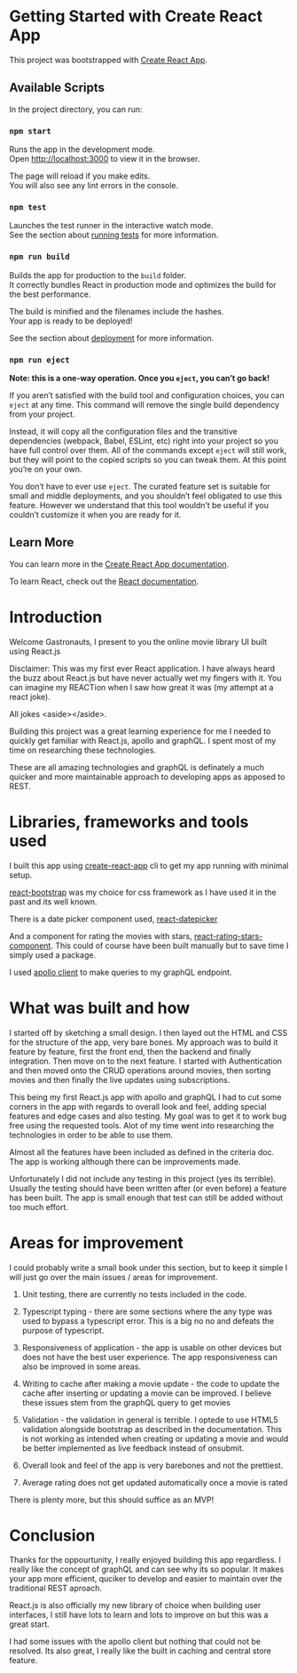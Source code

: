 # Getting Started with Create React App

This project was bootstrapped with [Create React App](https://github.com/facebook/create-react-app).

## Available Scripts

In the project directory, you can run:

### `npm start`

Runs the app in the development mode.\
Open [http://localhost:3000](http://localhost:3000) to view it in the browser.

The page will reload if you make edits.\
You will also see any lint errors in the console.

### `npm test`

Launches the test runner in the interactive watch mode.\
See the section about [running tests](https://facebook.github.io/create-react-app/docs/running-tests) for more information.

### `npm run build`

Builds the app for production to the `build` folder.\
It correctly bundles React in production mode and optimizes the build for the best performance.

The build is minified and the filenames include the hashes.\
Your app is ready to be deployed!

See the section about [deployment](https://facebook.github.io/create-react-app/docs/deployment) for more information.

### `npm run eject`

**Note: this is a one-way operation. Once you `eject`, you can’t go back!**

If you aren’t satisfied with the build tool and configuration choices, you can `eject` at any time. This command will remove the single build dependency from your project.

Instead, it will copy all the configuration files and the transitive dependencies (webpack, Babel, ESLint, etc) right into your project so you have full control over them. All of the commands except `eject` will still work, but they will point to the copied scripts so you can tweak them. At this point you’re on your own.

You don’t have to ever use `eject`. The curated feature set is suitable for small and middle deployments, and you shouldn’t feel obligated to use this feature. However we understand that this tool wouldn’t be useful if you couldn’t customize it when you are ready for it.

## Learn More

You can learn more in the [Create React App documentation](https://facebook.github.io/create-react-app/docs/getting-started).

To learn React, check out the [React documentation](https://reactjs.org/).

# Introduction

Welcome Gastronauts, I present to you the online movie library UI built using React.js

Disclaimer: This was my first ever React application. I have always heard the buzz about React.js but have never actually wet my fingers with it. You can imagine my REACTion when I saw how great it was (my attempt at a react joke).

All jokes &lt;aside>&lt;/aside>.

Building this project was a great learning experience for me I needed to quickly get familiar with React.js, apollo and graphQL. I spent most of my time on researching these technologies.

These are all amazing technologies and graphQL is definately a much quicker and more maintainable approach to developing apps as apposed to REST.

# Libraries, frameworks and tools used

I built this app using [create-react-app](https://reactjs.org/docs/create-a-new-react-app.html#create-react-app) cli to get my app running with minimal setup.

[react-bootstrap](https://react-bootstrap.github.io/) was my choice for css framework as I have used it in the past and its well known.

There is a date picker component used, [react-datepicker](https://www.npmjs.com/package/react-datepicker)

And a component for rating the movies with stars, [react-rating-stars-component](https://www.npmjs.com/package/react-rating-stars-component). This could of course have been built manually but to save time I simply used a package.

I used [apollo client](https://www.apollographql.com/docs/react/) to make queries to my graphQL endpoint.

# What was built and how

I started off by sketching a small design. I then layed out the HTML and CSS for the structure of the app, very bare bones. My approach was to build it feature by feature, first the front end, then the backend and finally integration. Then move on to the next feature. I started with Authentication and then moved onto the CRUD operations around movies, then sorting movies and then finally the live updates using subscriptions.

This being my first React.js app with apollo and graphQL I had to cut some corners in the app with regards to overall look and feel, adding special features and edge cases and also testing. My goal was to get it to work bug free using the requested tools. Alot of my time went into researching the technologies in order to be able to use them.

Almost all the features have been included as defined in the criteria doc. The app is working although there can be improvements made.

Unfortunately I did not include any testing in this project (yes its terrible). Usually the testing should have been written after (or even before) a feature has been built. The app is small enough that test can still be added without too much effort.

# Areas for improvement

I could probably write a small book under this section, but to keep it simple I will just go over the main issues / areas for improvement.

1. Unit testing, there are currently no tests included in the code.

2. Typescript typing - there are some sections where the any type was used to bypass a typescript error. This is a big no no and defeats the purpose of typescript.

3. Responsiveness of application - the app is usable on other devices but does not have the best user experience. The app responsiveness can also be improved in some areas.

4. Writing to cache after making a movie update - the code to update the cache after inserting or updating a movie can be improved. I believe these issues stem from the graphQL query to get movies

5. Validation - the validation in general is terrible. I optede to use HTML5 validation alongside bootstrap as described in the documentation. This is not working as intended when creating or updating a movie and would be better implemented as live feedback instead of onsubmit.

6. Overall look and feel of the app is very barebones and not the prettiest.

7. Average rating does not get updated automatically once a movie is rated

There is plenty more, but this should suffice as an MVP!

# Conclusion

Thanks for the oppourtunity, I really enjoyed building this app regardless. I really like the concept of graphQL and can see why its so popular. It makes your app more efficient, quciker to develop and easier to maintain over the traditional REST aproach.

React.js is also officially my new library of choice when building user interfaces, I still have lots to learn and lots to improve on but this was a great start.

I had some issues with the apollo client but nothing that could not be resolved. Its also great, I really like the built in caching and central store feature.
